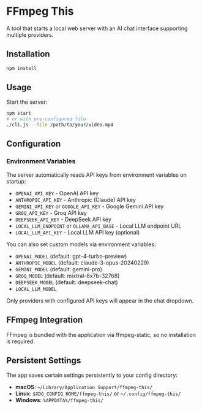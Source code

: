 # FFmpeg This

A tool that starts a local web server with an AI chat interface supporting multiple providers.

## Installation

```bash
npm install
```

## Usage

Start the server:
```bash
npm start
# or with pre-configured file
./cli.js --file /path/to/your/video.mp4
```

## Configuration

### Environment Variables

The server automatically reads API keys from environment variables on startup:
- `OPENAI_API_KEY` - OpenAI API key
- `ANTHROPIC_API_KEY` - Anthropic (Claude) API key
- `GEMINI_API_KEY` or `GOOGLE_API_KEY` - Google Gemini API key
- `GROQ_API_KEY` - Groq API key
- `DEEPSEEK_API_KEY` - DeepSeek API key
- `LOCAL_LLM_ENDPOINT` or `OLLAMA_API_BASE` - Local LLM endpoint URL
- `LOCAL_LLM_API_KEY` - Local LLM API key (optional)

You can also set custom models via environment variables:
- `OPENAI_MODEL` (default: gpt-4-turbo-preview)
- `ANTHROPIC_MODEL` (default: claude-3-opus-20240229)
- `GEMINI_MODEL` (default: gemini-pro)
- `GROQ_MODEL` (default: mixtral-8x7b-32768)
- `DEEPSEEK_MODEL` (default: deepseek-chat)
- `LOCAL_LLM_MODEL`

Only providers with configured API keys will appear in the chat dropdown.

## FFmpeg Integration

FFmpeg is bundled with the application via ffmpeg-static, so no installation is required.

## Persistent Settings

The app saves certain settings persistently to your config directory:
- **macOS**: `~/Library/Application Support/ffmpeg-this/`
- **Linux**: `$XDG_CONFIG_HOME/ffmpeg-this/` or `~/.config/ffmpeg-this/`
- **Windows**: `%APPDATA%/ffmpeg-this/`
